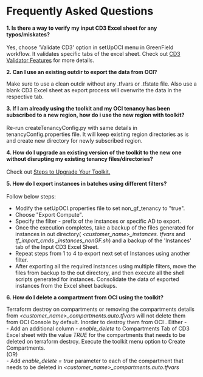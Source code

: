 # Frequently Asked Questions
 
**1. Is there a way to verify my input CD3 Excel sheet for any typos/miskates?**
<br>   
 	   Yes, choose 'Validate CD3' option in setUpOCI menu in GreenField workflow. It validates specific tabs of the excel sheet. Check out [CD3 Validator Features](cd3validator.md) for more details.

**2. Can I use an existing outdir to export the data from OCI?**
<br> 

   Make sure to use a clean outdir without any .tfvars or .tfstate file. Also use a blank CD3 Excel sheet as export process will overwrite the data in the    respective tab.

**3. If I am already using the toolkit and my OCI tenancy has been subscribed to a new region, how do i use the new region with toolkit?**
<br>  
Re-run createTenancyConfig.py with same details in tenancyConfig.properties file. It will keep existing region directories as is and create new directory for newly subscribed region.

**4. How do I upgrade an existing version of the toolkit to the new one without disrupting my existing tenancy files/directories?**
<br>  
 Check out [Steps to Upgrade Your Toolkit.](upgrade-toolkit.md)

**5. How do I export instances in batches using different filters?**
<br>  
Follow below steps:

  - Modify the setUpOCI.properties file to set non_gf_tenancy to "true".
  - Choose "Export Compute".
  - Specify the filter - prefix of the instances or specific AD to export.
  - Once the execution completes, take a backup of the files generated for instances in out directory( *<customer\_name\>\_instances.     tfvars* and _tf\_import\_cmds \_instances\_nonGF.sh_) and a backup of the 'Instances' tab of the Input CD3 Excel Sheet.
  - Repeat steps from 1 to 4 to export next set of Instances using another filter.
  - After exporting all the required instances using multiple filters, move the files from backup to the out directory, and then execute all the shell scripts generated for instances. Consolidate the data of exported instances from the Excel sheet backups.


**6. How do I delete a compartment from OCI using the toolkit?**
<br>

Terraform destroy on compartments or removing the compartments details from *<customer\_name\>\_compartments.auto.tfvars* will not delete them from OCI Console by default. Inorder to destroy them from OCI . 
Either - 
<br>           - Add an additional column - _enable\_delete_ to Compartments Tab of CD3 Excel sheet with the value _TRUE_ for the compartments that needs to be deleted on terraform destroy. Execute the toolkit menu option to Create Compartments.</li>
  <br>(OR)
<br>           - Add _enable\_delete = true_ parameter to each of the compartment that needs to be deleted in _<customer\_name\>\_compartments.auto.tfvars_
 

